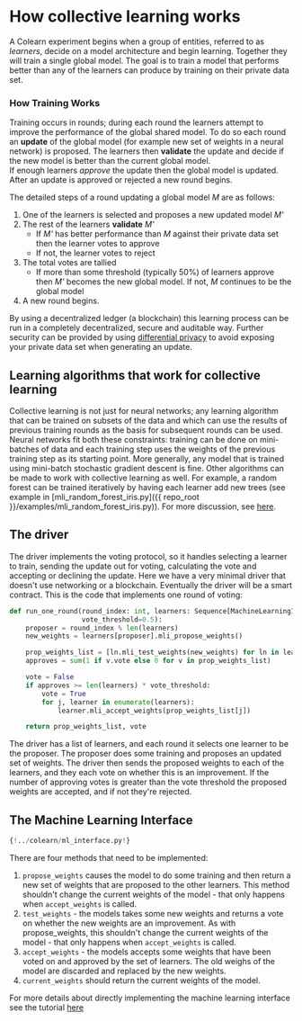 # How collective learning works

A Colearn experiment begins when a group of entities, referred to as  *learners*, decide on a model architecture and
begin learning. Together they will train a single global model. The goal is to train a model that performs better
than any of the learners can produce by training on their private data set.

### How Training Works

Training occurs in rounds; during each round the learners attempt to improve the performance of the global shared
model.
To do so each round an **update** of the global model (for example new set of weights in a neural network) is proposed.
The learners then **validate** the update and decide if the new model is better than the current global model.  
If enough learners *approve* the update then the global model is updated. After an update is approved or rejected a
new round begins.

The detailed steps of a round updating a global model *M* are as follows:

1. One of the learners is selected and proposes a new updated model *M'*
2. The rest of the learners **validate** *M'*
   - If *M'* has better performance than *M* against their private data set then the learner votes to approve
   - If not, the learner votes to reject
3. The total votes are tallied
   - If more than some threshold (typically 50%) of learners approve then *M'* becomes the new global model. If not,
     *M* continues to be the global model
4. A new round begins.

By using a decentralized ledger (a blockchain) this learning process can be run in a completely decentralized,
secure and auditable way. Further security can be provided by using
[differential privacy](https://en.wikipedia.org/wiki/Differential_privacy) to avoid exposing your private data
set when generating an update.

## Learning algorithms that work for collective learning

Collective learning is not just for neural networks; any learning algorithm that can be trained on subsets of the
data and which can use the results of previous training rounds as the basis for subsequent rounds can be used.
Neural networks fit both these constraints: training can be done on mini-batches of data and each training step uses
the weights of the previous training step as its starting point.
More generally, any model that is trained using mini-batch stochastic gradient descent is fine.
Other algorithms can be made to work with collective learning as well.
For example, a random forest can be trained iteratively by having each learner add new trees
(see example in [mli_random_forest_iris.py]({{ repo_root }}/examples/mli_random_forest_iris.py)).
For more discussion, see [here](./intro_tutorial_mli.md).

## The driver

The driver implements the voting protocol, so it handles selecting a learner to train,
sending the update out for voting, calculating the vote and accepting or declining the update.
Here we have a very minimal driver that doesn't use networking or a blockchain. Eventually the driver will be a
smart contract.
This is the code that implements one round of voting:

```python
def run_one_round(round_index: int, learners: Sequence[MachineLearningInterface],
                  vote_threshold=0.5):
    proposer = round_index % len(learners)
    new_weights = learners[proposer].mli_propose_weights()

    prop_weights_list = [ln.mli_test_weights(new_weights) for ln in learners]
    approves = sum(1 if v.vote else 0 for v in prop_weights_list)

    vote = False
    if approves >= len(learners) * vote_threshold:
        vote = True
        for j, learner in enumerate(learners):
            learner.mli_accept_weights(prop_weights_list[j])

    return prop_weights_list, vote
```

The driver has a list of learners, and each round it selects one learner to be the proposer.
The proposer does some training and proposes an updated set of weights.
The driver then sends the proposed weights to each of the learners, and they each vote on whether this is
an improvement.
If the number of approving votes is greater than the vote threshold the proposed weights are accepted, and if not
they're rejected.

## The Machine Learning Interface

```Python
{!../colearn/ml_interface.py!} 
```

There are four methods that need to be implemented:

1. `propose_weights` causes the model to do some training and then return a
   new set of weights that are proposed to the other learners.
   This method shouldn't change the current weights of the model - that
   only happens when `accept_weights` is called.
2. `test_weights` - the models takes some new weights and returns a vote on whether the new weights are an improvement.
   As with propose_weights, this shouldn't change the current weights of the model -
   that only happens when `accept_weights` is called.
3. `accept_weights` - the models accepts some weights that have been voted on and approved by the set of learners.
    The old weighs of the model are discarded and replaced by the new weights.
4. `current_weights` should return the current weights of the model.

For more details about directly implementing the machine learning interface
see the tutorial [here](./intro_tutorial_mli.md)
